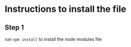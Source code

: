 # Instructions to install the file

## Step 1
run ``` npm install ``` to install the node modules file


